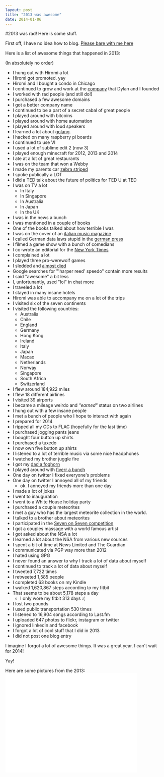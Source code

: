```yaml
--- 
layout: post
title: "2013 was awesome"
date: 2014-01-06
--- 
```


#2013 was rad! Here is some stuff.

First off, I have no idea how to blog. [Please bare with me here](http://i.imgur.com/oe6MG1W.jpg)

Here is a list of awesome things that happened in 2013:

(In absolutely no order)


* I hung out with Hiromi a lot
* Hiromi got promoted. yay
* Hiromi and I bought a condo in Chicago
* I continued to grow and work at the [company](http://modest.com) that Dylan and I founded
* I worked with rad people (and still do!)
* I purchased a few awesome domains
* I got a better company name
* I continued to be a part of a secret cabal of great people
* I played around with bitcoins
* I played around with home automation
* I played around with loud speakers
* I learned a lot about [golang](http://golang.org/).
* I hacked on many raspberry pi boards
* I continued to use VI
* I used a lot of sublime edit 2 (now 3)
* I played enough minecraft for 2012, 2013 and 2014
* I ate at a lot of great restaurants
* I was on the team that won a Webby
* I made my parents car [zebra striped](http://zebraprank.com)
* I spoke publically a LOT
* I did a TED talk about the future of politics for TED U at TED 
* I was on TV a lot
  * In Italy
  * In Singapore
  * In Australia
  * In Japan
  * In the UK
* I was in the news a bunch
* I was mentioned in a couple of books
* One of the books talked about how terrible I was
* I was on the cover of an [italian music magazine](http://www.flickr.com/photos/natatwo/9005172020/)
* I called German data laws stupid in the [german press](http://www.zeit.de/2013/42/harper-reed)
* I filmed a game show with a bunch of comedians
* I co-wrote an editorial for the [New York Times](http://www.nytimes.com/2013/10/25/opinion/getting-to-the-bottom-of-healthcaregovs-flop.html?_r=0)
* I complained a lot
* I played three pro-werewolf games
* I sledded and [almost died](http://derek.broox.com/photos/23568/tagged/harper-reed/)
* Google searches for "'harper reed' speedo" contain more results
* I said "awesome" a bit less
* I, unfortunantly, used "lol" in chat more 
* I traveled a lot
* I stayed in many insane hotels
* Hiromi was able to accompany me on a lot of the trips
* I visited six of the seven continents
* I visited the following countries:
	* Australia
	* Chile
	* England
	* Germany
	* Hong Kong
	* Ireland
	* Italy
	* Japan
	* Macao
	* Netherlands
	* Norway
	* Singapore
	* South Africa
  * Switzerland 
* I flew around 184,922 miles
* I flew 18 different airlines
* I visited 39 airports
* I became a mileage weirdo and *"earned"* status on two airlines
* I hung out with a few insane people
* I met a bunch of people who I hope to interact with again
* I prepared for 2014
* I ripped all my CDs to FLAC (hopefully for the last time)
* I purchased jogging pants jeans
* I bought four button up shirts
* I purchased a tuxedo
* I now own five button up shirts
* I listened to a lot of terrible music via some nice headphones
* I watched my brother juggle fire
* I got my [dad a foghorn](https://www.youtube.com/watch?v=zkS5r95jJjk)
* I played around with [fiverr a bunch](https://www.youtube.com/watch?v=pETpJm38rEg)
* One day on twitter I fixed everyone's problems
* One day on twitter I annoyed all of my friends
	* ok. I annoyed my friends more than one day
* I made a lot of jokes 
* I went to inauguration
* I went to a White House holiday party
* I purchased a couple meteorites 
* I met a guy who has the largest meteorite collection in the world. 
* I talked to a brother about meteorites
* I participated in the [Seven on Seven competition](http://motherboard.vice.com/blog/friend-fracker-tests-your-facebook-friendships-by-randomly-deleting-them)
* I got a couples massage with a world famous artist
* I got asked about the NSA a lot
* I learned a lot about the NSA from various new sources
* I spent a bit of time at News Limited and The Guardian
* I communicated via PGP way more than 2012
* I hated using GPG
* I never found an answer to why I track a lot of data about myself 
* I continued to track a lot of data about myself
* I tweeted 7,722 times
* I retweeted 1,585 people
* I completed 63 books on my Kindle
* I walked 1,620,867 steps according to my fitbit
* That seems to be about 5,178 steps a day
  * I only wore my fitbit 313 days :(
* I lost two pounds
* I used public transportation 530 times
* I listened to 16,904 songs according to Last.fm
* I uploaded 647 photos to flickr, instagram or twitter
* I ignored linkedin and facebook
* I forgot a lot of cool stuff that I did in 2013
* I did not post one blog entry
		
I imagine I forgot a lot of awesome things. It was a great year. I can't wait for 2014!

Yay!

Here are some pictures from the 2013:
<object width="420" height="315"><param name="movie" value="//www.youtube-nocookie.com/v/Dxsrh4eRFqU?version=3&amp;hl=en_US&amp;rel=0"></param><param name="allowFullScreen" value="true"></param><param name="allowscriptaccess" value="always"></param><embed src="//www.youtube-nocookie.com/v/Dxsrh4eRFqU?version=3&amp;hl=en_US&amp;rel=0" type="application/x-shockwave-flash" width="420" height="315" allowscriptaccess="always" allowfullscreen="true"></embed></object>
